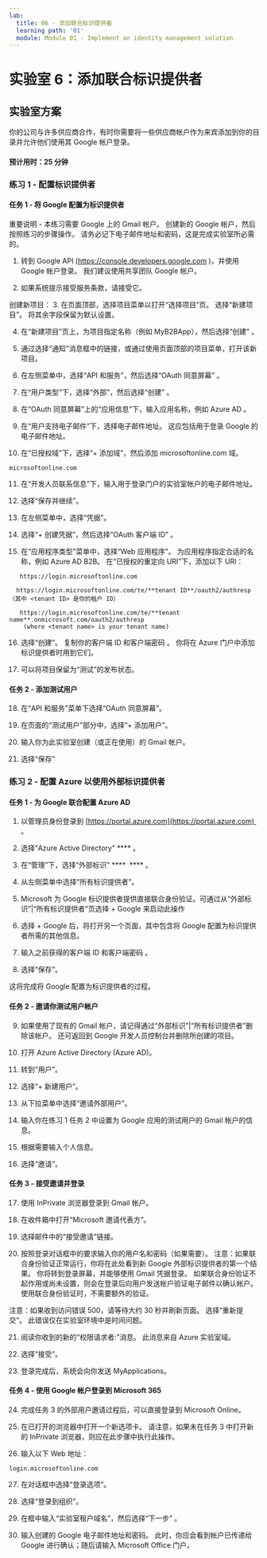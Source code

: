 ```yaml
---
lab:
  title: 06 - 添加联合标识提供者
  learning path: '01'
  module: Module 01 - Implement an identity management solution
---
```


# 实验室 6：添加联合标识提供者

## 实验室方案

你的公司与许多供应商合作，有时你需要将一些供应商帐户作为来宾添加到你的目录并允许他们使用其 Google 帐户登录。

#### 预计用时：25 分钟

### 练习 1 - 配置标识提供者

#### 任务 1 - 将 Google 配置为标识提供者

重要说明 - 本练习需要 Google 上的 Gmail 帐户。 创建新的 Google 帐户，然后按照练习的步骤操作。  请务必记下电子邮件地址和密码，这是完成实验室所必需的。

1. 转到 Google API (https://console.developers.google.com )，并使用 Google 帐户登录。 我们建议使用共享团队 Google 帐户。

2. 如果系统提示接受服务条款，请接受它。

创建新项目：
3. 在页面顶部，选择项目菜单以打开“选择项目”页。 选择“新建项目”。  将其余字段保留为默认设置。

4. 在“新建项目”页上，为项目指定名称（例如 MyB2BApp），然后选择“创建” 。

5. 通过选择“通知”消息框中的链接，或通过使用页面顶部的项目菜单，打开该新项目。

6. 在左侧菜单中，选择“API 和服务”，然后选择“OAuth 同意屏幕” 。

7. 在“用户类型”下，选择“外部”，然后选择“创建” 。

8. 在“OAuth 同意屏幕”上的“应用信息”下，输入应用名称，例如 Azure AD 。

9. 在“用户支持电子邮件”下，选择电子邮件地址。 这应包括用于登录 Google 的电子邮件地址。

10. 在“已授权域”下，选择“+ 添加域”，然后添加 microsoftonline.com 域。

   ```
   microsoftonline.com
   ```

11. 在“开发人员联系信息”下，输入用于登录门户的实验室帐户的电子邮件地址。

12. 选择“保存并继续”。 

13. 在左侧菜单中，选择“凭据”。

14. 选择“+ 创建凭据”，然后选择“OAuth 客户端 ID” 。

15. 在“应用程序类型”菜单中，选择“Web 应用程序”。 为应用程序指定合适的名称，例如 Azure AD B2B。 在“已授权的重定向 URI”下，添加以下 URI：

   ```
      https://login.microsoftonline.com
   ```
      https://login.microsoftonline.com/te/**tenant ID**/oauth2/authresp    （其中 <tenant ID> 是你的租户 ID）
   ```
      https://login.microsoftonline.com/te/**tenant name**.onmicrosoft.com/oauth2/authresp
       (where <tenant name> is your tenant name)
   ```

16. 选择“创建”。 复制你的客户端 ID 和客户端密码 。 你将在 Azure 门户中添加标识提供者时用到它们。

17. 可以将项目保留为“测试”的发布状态。

#### 任务 2 - 添加测试用户
18. 在“API 和服务”菜单下选择“OAuth 同意屏幕”。

19. 在页面的“测试用户”部分中，选择“+ 添加用户”。

20. 输入你为此实验室创建（或正在使用）的 Gmail 帐户。

21. 选择“保存”


### 练习 2 - 配置 Azure 以使用外部标识提供者

#### 任务 1 - 为 Google 联合配置 Azure AD
1. 以管理员身份登录到 [https://portal.azure.com](https://portal.azure.com)  。

2. 选择“Azure Active Directory” **** 。

3. 在“管理”下，选择“外部标识” ****  **** 。

4. 从左侧菜单中选择“所有标识提供者”。

5. Microsoft 为 Google 标识提供者提供直接联合身份验证。可通过从“外部标识”|“所有标识提供者”页选择 + Google 来启动此操作 
 
6. 选择 + Google 后，将打开另一个页面，其中包含将 Google 配置为标识提供者所需的其他信息。  

7. 输入之前获得的客户端 ID 和客户端密码 。

8. 选择“保存”。

这将完成将 Google 配置为标识提供者的过程。

#### 任务 2 - 邀请你测试用户帐户
9. 如果使用了现有的 Gmail 帐户，请记得通过“外部标识”|“所有标识提供者”删除该帐户。 还可返回到 Google 开发人员控制台并删除所创建的项目。

10. 打开 Azure Active Directory (Azure AD)。

11. 转到“用户”。

12. 选择“+ 新建用户”。

13. 从下拉菜单中选择“邀请外部用户”。

14. 输入你在练习 1 任务 2 中设置为 Google 应用的测试用户的 Gmail 帐户的信息。

15. 根据需要输入个人信息。

16. 选择“邀请”。

#### 任务 3 - 接受邀请并登录
17. 使用 InPrivate 浏览器登录到 Gmail 帐户。

18. 在收件箱中打开“Microsoft 邀请代表方”。

19. 选择邮件中的“接受邀请”链接。

20. 按照登录对话框中的要求输入你的用户名和密码（如果需要）。
   注意：如果联合身份验证正常运行，你将在此处看到新 Google 外部标识提供者的第一个结果。  你将转到登录屏幕，并能够使用 Gmail 凭据登录。  如果联合身份验证不起作用或尚未设置，则会在登录后向用户发送帐户验证电子邮件以确认帐户。  使用联合身份验证时，不需要额外的验证。

   注意：如果收到访问错误 500，请等待大约 30 秒并刷新页面。  选择“重新提交”。  此错误仅在实验室环境中是时间问题。

21. 阅读你收到的新的“权限请求者:”消息。  此消息来自 Azure 实验室域。

22. 选择“接受”。

23. 登录完成后，系统会向你发送 MyApplications。

#### 任务 4 - 使用 Google 帐户登录到 Microsoft 365
24. 完成任务 3 的外部用户邀请过程后，可以直接登录到 Microsoft Online。

25. 在已打开的浏览器中打开一个新选项卡。
   请注意，如果未在任务 3 中打开新的 InPrivate 浏览器，则应在此步骤中执行此操作。

26. 输入以下 Web 地址：

   ```
   login.microsoftonline.com
   ```

27. 在对话框中选择“登录选项”。
 
28. 选择“登录到组织”。

29. 在框中输入“实验室租户域名”，然后选择“下一步” 。

30. 输入创建的 Google 电子邮件地址和密码。
此时，你应会看到帐户已传递给 Google 进行确认；随后请输入 Microsoft Office 门户。
